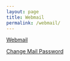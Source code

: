```yaml
---
layout: page
title: Webmail
permalink: /webmail/
---
```


[Webmail](https://webmail.df.eu)

[Change Mail Password](https://admin.df.eu/public/index.php5?module=chmail)
